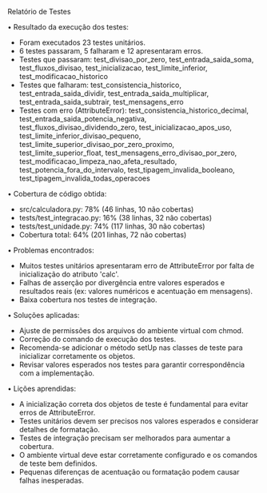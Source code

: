 Relatório de Testes

• Resultado da execução dos testes:
  - Foram executados 23 testes unitários.
  - 6 testes passaram, 5 falharam e 12 apresentaram erros.
  - Testes que passaram: test_divisao_por_zero, test_entrada_saida_soma, test_fluxos_divisao, test_inicializacao, test_limite_inferior, test_modificacao_historico
  - Testes que falharam: test_consistencia_historico, test_entrada_saida_dividir, test_entrada_saida_multiplicar, test_entrada_saida_subtrair, test_mensagens_erro
  - Testes com erro (AttributeError): test_consistencia_historico_decimal, test_entrada_saida_potencia_negativa, test_fluxos_divisao_dividendo_zero, test_inicializacao_apos_uso, test_limite_inferior_divisao_pequeno, test_limite_superior_divisao_por_zero_proximo, test_limite_superior_float, test_mensagens_erro_divisao_por_zero, test_modificacao_limpeza_nao_afeta_resultado, test_potencia_fora_do_intervalo, test_tipagem_invalida_booleano, test_tipagem_invalida_todas_operacoes

• Cobertura de código obtida:
  - src/calculadora.py: 78% (46 linhas, 10 não cobertas)
  - tests/test_integracao.py: 16% (38 linhas, 32 não cobertas)
  - tests/test_unidade.py: 74% (117 linhas, 30 não cobertas)
  - Cobertura total: 64% (201 linhas, 72 não cobertas)

• Problemas encontrados:
  - Muitos testes unitários apresentaram erro de AttributeError por falta de inicialização do atributo 'calc'.
  - Falhas de asserção por divergência entre valores esperados e resultados reais (ex: valores numéricos e acentuação em mensagens).
  - Baixa cobertura nos testes de integração.

• Soluções aplicadas:
  - Ajuste de permissões dos arquivos do ambiente virtual com chmod.
  - Correção do comando de execução dos testes.
  - Recomenda-se adicionar o método setUp nas classes de teste para inicializar corretamente os objetos.
  - Revisar valores esperados nos testes para garantir correspondência com a implementação.

• Lições aprendidas:
  - A inicialização correta dos objetos de teste é fundamental para evitar erros de AttributeError.
  - Testes unitários devem ser precisos nos valores esperados e considerar detalhes de formatação.
  - Testes de integração precisam ser melhorados para aumentar a cobertura.
  - O ambiente virtual deve estar corretamente configurado e os comandos de teste bem definidos.
  - Pequenas diferenças de acentuação ou formatação podem causar falhas inesperadas.
